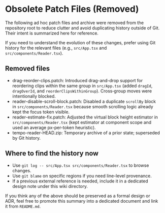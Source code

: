# Obsolete Patch Files (Removed)

The following ad hoc patch files and archive were removed from the repository root to reduce clutter and avoid duplicating history outside of Git. Their intent is summarized here for reference.

If you need to understand the evolution of these changes, prefer using Git history for the relevant files (e.g., `src/App.tsx` and `src/components/Reader.tsx`).

## Removed files

- drag-reorder-clips.patch: Introduced drag-and-drop support for reordering clips within the same group in `src/App.tsx` (added `dragId`, `dragOverId`, and `reorderClipsWithinGroup`). Cross‑group moves were intentionally blocked.
- reader-disable-scroll-block.patch: Disabled a duplicate `scrollBy` block in `src/components/Reader.tsx` because smooth scrolling logic already kept the focus token visible.
- reader-estimate-fix.patch: Adjusted the virtual block height estimator in `src/components/Reader.tsx` (kept estimator at component scope and used an average px-per-token heuristic).
- tempo-reader-HEAD.zip: Temporary archive of a prior state; superseded by Git history.

## Where to find the history now

- Use `git log -- src/App.tsx src/components/Reader.tsx` to browse changes.
- Use `git blame` on specific regions if you need line-level provenance.
- If a previous external reference is needed, include it in a dedicated design note under this wiki directory.

If you think any of the above should be preserved as a formal design or ADR, feel free to promote this summary into a dedicated document and link it from `README.md`.

